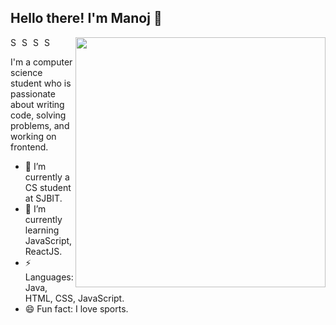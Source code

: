 ## Hello there! I'm Manoj 👋

[<img align="right" width="400" src="https://github-readme-stats.vercel.app/api?username=immanu10&show_icons=true"/>](https://github.com/immanu10)

<a href="https://www.linkedin.com/in/manoj-kumar-m-76ba751b0/">
  <img align="left" alt="Shuvo's Linkdein" width="15px" src="https://cdn.jsdelivr.net/npm/simple-icons@v3/icons/linkedin.svg" />
</a>
<a href="https://github.com/immanu10">
  <img align="left" alt="Shuvo's Github" width="15px" src="https://cdn.jsdelivr.net/npm/simple-icons@v3/icons/github.svg" />
</a>
<a href="https://twitter.com/immanu_10">
  <img align="left" alt="Shuvo's YouTube" width="15px" src="https://cdn.jsdelivr.net/npm/simple-icons@3.2.0/icons/twitter.svg" />
</a>
<a href="https://www.instagram.com/immanu10/">
  <img align="left" alt="Shuvo's Kaggle" width="15px" src="https://cdn.jsdelivr.net/npm/simple-icons@3.2.0/icons/instagram.svg" />
</a>
<br />

I'm a computer science student who is passionate about writing code, solving problems, and working on frontend.<br>



- 🔭 I’m currently a CS student at SJBIT.
- 🌱 I’m currently learning JavaScript, ReactJS.
- ⚡ Languages: Java, HTML, CSS, JavaScript.
- 😄 Fun fact: I love sports.











